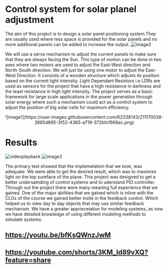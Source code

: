 # Control system for solar planel adjustment
The aim of this project is to design a solar panel positioning system.They are usually used where less space is
provided for the solar panels and no more additional panels can be added to increase the output.
![image2](https://user-images.githubusercontent.com/62338143/211170128-8c5e2df5-32fa-48fd-96c2-2bce01f51ff0.png)


We will use a servo mechanism to adjust the current panels to make sure that they are always facing the Sun.
This type of motion can be done in two axes where two motors are used to adjust the East-West direction and
North-South direction. We will just be using one motor to adjust the East-West Direction.
It consists of a wooden structure which adjusts its position based on the current light intensity. Light Dependant
Resistors i.e LDRs are used as sensors for the project that have a high resistance in darkness and the least
resistance in high light intensity.
The project serves as a basic framework for large scale applications in the power generation through solar
energy where such a mechanism could act as a control system to adjust the position of big solar cells for
maximum efficiency.
<center>
![image1](https://user-images.githubusercontent.com/62338143/211170038-3885d895-3f52-4365-a719-372bfcf668ac.png)
</center>

# Results 

![videoplayback](https://user-images.githubusercontent.com/62338143/211167285-0e6f9a5d-2a4b-49bb-b709-d4815f1c3d41.gif)
![image3](https://user-images.githubusercontent.com/62338143/211170213-5de3be3e-73aa-4249-91b1-9e602345e755.png)


The primary test showed that the implemetation that we took, was adequate. We were able to get the desired
result, which was to maximize light on the top sureface of the plane. This project was designed to get a better
undersatnding of control systems and to uderstand PID controller. Through out the project there were many
meaning full experience that we gained. One of the major abilities that we gained which is inline with the CLOs
of the course we gained better insite in the feedback control. Which helped us to view day to day objects that
may use similar feedback mechanism. We have a greater apprieceiation for modeling systems, as now we have
detailed knowledge of using different modeling methods to simulate systems.

## https://youtu.be/bfKsQWnzJwM 
## https://youtube.com/shorts/3KM_Id89vXQ?feature=share
